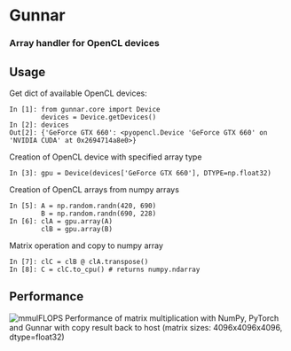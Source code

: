 # Gunnar
### Array handler for OpenCL devices

## Usage

Get dict of available OpenCL devices:

    In [1]: from gunnar.core import Device
            devices = Device.getDevices()
    In [2]: devices
    Out[2]: {'GeForce GTX 660': <pyopencl.Device 'GeForce GTX 660' on 'NVIDIA CUDA' at 0x2694714a8e0>}

Creation of OpenCL device with specified array type

    In [3]: gpu = Device(devices['GeForce GTX 660'], DTYPE=np.float32)

Creation of OpenCL arrays from numpy arrays

    In [5]: A = np.random.randn(420, 690)
            B = np.random.randn(690, 228)
    In [6]: clA = gpu.array(A)
            clB = gpu.array(B)

Matrix operation and copy to numpy array

    In [7]: clC = clB @ clA.transpose()
    In [8]: C = clC.to_cpu() # returns numpy.ndarray

## Performance 

![mmulFLOPS](https://drive.google.com/uc?id=19BSTtkUd1Kc_oON4e4dwl43l4xDYQJqL)
Performance of matrix multiplication with NumPy, PyTorch and Gunnar with copy result back to host (matrix sizes: 4096x4096x4096, dtype=float32)
